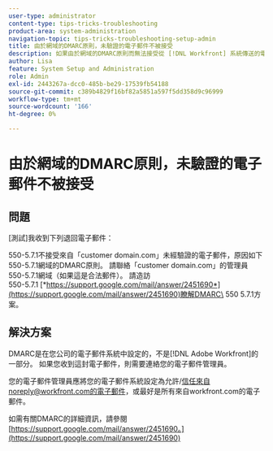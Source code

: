 ```yaml
---
user-type: administrator
content-type: tips-tricks-troubleshooting
product-area: system-administration
navigation-topic: tips-tricks-troubleshooting-setup-admin
title: 由於網域的DMARC原則，未驗證的電子郵件不被接受
description: 如果由於網域的DMARC原則而無法接受從 [!DNL Workfront] 系統傳送的電子郵件，您的電子郵件管理員可以設定您的電子郵件系統以允許來自workfront.com的所有電子郵件，以修正此問題。
author: Lisa
feature: System Setup and Administration
role: Admin
exl-id: 2443267a-dcc0-485b-be29-17539fb54188
source-git-commit: c389b4829f16bf82a5851a597f5dd358d9c96999
workflow-type: tm+mt
source-wordcount: '166'
ht-degree: 0%

---
```


# 由於網域的DMARC原則，未驗證的電子郵件不被接受

## 問題

[測試]我收到下列退回電子郵件：

550-5.7.1不接受來自「customer domain.com」未經驗證的電子郵件，原因如下\
550-5.7.1網域的DMARC原則。 請聯絡「customer domain.com」的管理員\
550-5.7.1網域（如果這是合法郵件）。 請造訪\
550-5.7.1 [*https://support.google.com/mail/answer/2451690*](https://support.google.com/mail/answer/2451690)瞭解DMARC\
550 5.7.1方案。

## 解決方案

DMARC是在您公司的電子郵件系統中設定的，不是[!DNL Adobe Workfront]的一部分。 如果您收到這封電子郵件，則需要連絡您的電子郵件管理員。

您的電子郵件管理員應將您的電子郵件系統設定為允許/信任來自noreply@workfront.com的電子郵件，或最好是所有來自workfront.com的電子郵件。

如需有關DMARC的詳細資訊，請參閱[https://support.google.com/mail/answer/2451690。](https://support.google.com/mail/answer/2451690)
